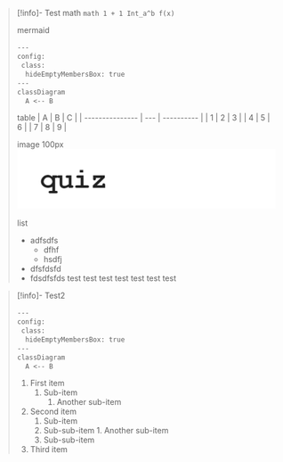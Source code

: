 
> [!info]- Test
> math
> `math 1 + 1 Int_a^b f(x)`
>
> mermaid
> ```mermaid
> ---
> config:
>  class:
>   hideEmptyMembersBox: true
> ---
> classDiagram
> 	A <-- B
> ```
>
>table
> | A            | B | C |
> | --------------- | --- | ---------- |
> | 1 | 2 | 3    |
> | 4 | 5 | 6    |
> | 7 | 8 | 9    |
>
> image 100px
> ![|100x0](assets/Pasted%20image%2020250514095205.png)
> 
> list
> - adfsdfs
>     - dfhf
> 	- hsdfj
> - dfsfdsfd
> - fdsdfsfds
> test
> 	test
> 		test
> 			test
> 		test
> 	test
> test


> [!info]- Test2
> ```mermaid
> ---
> config:
>  class:
>   hideEmptyMembersBox: true
> ---
> classDiagram
> 	A <-- B
> ```
> 1. First item
>    1. Sub-item
>        1. Another sub-item
> 2. Second item
>    1. Sub-item
>      2. Sub-sub-item
>        1. Another sub-item
>    3. Sub-sub-item
> 3. Third item

